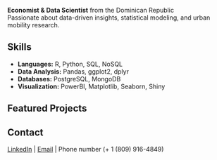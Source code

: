 **Economist & Data Scientist** from the Dominican Republic  
Passionate about data-driven insights, statistical modeling, and urban mobility research.

## Skills
- **Languages:** R, Python, SQL, NoSQL
- **Data Analysis:** Pandas, ggplot2, dplyr
- **Databases:** PostgreSQL, MongoDB
- **Visualization:** PowerBI, Matplotlib, Seaborn, Shiny

##  Featured Projects


## Contact
[LinkedIn](https://www.linkedin.com/in/jorgeeliasmusa/) | [Email](mailto:eliasmusa@gmail.com) | Phone number (+ 1 (809) 916-4849)
